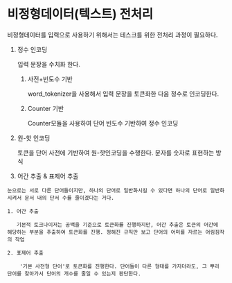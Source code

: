 # 비정형데이터(텍스트) 전처리

비정형데이터를 입력으로 사용하기 위해서는 테스크를 위한 전처리 과정이 필요하다.

1. 정수 인코딩

   입력 문장을 수치화 한다.

   1. 사전+빈도수 기반

      word_tokenizer을 사용해서 입력 문장을 토큰화한 다음 정수로 인코딩한다.

   2. Counter 기반

      Counter모듈을 사용하여 단어 빈도수 기반하여 정수 인코딩

 2. 원-핫 인코딩

    토큰을 단어 사전에 기반하여 원-핫인코딩을 수행한다. 문자를 숫자로 표현하는 방식

 3.  어간 추출 & 표제어 추출

    눈으로는 서로 다른 단어들이지만, 하나의 단어로 일반화시킬 수 있다면 하나의 단어로 일반화시켜서 문서 내의 단서 수를 줄이겠다는 거다.

    1. 어간 추출

       기본적 토크나이저는 공백을 기준으로 토큰화를 진행하지만, 어간 추출은 토큰의 어간에 해당하는 부분을 추출하여 토큰화를 진행. 정해진 규칙만 보고 단어의 어미를 자르는 어림짐작의 작업

    2. 표제어 추출

        '기본 사전형 단어'로 토큰화를 진행한다. 단어들이 다른 형태를 가지더라도, 그 뿌리 단어를 찾아가서 단어의 개수를 줄일 수 있는지 판단한다.
